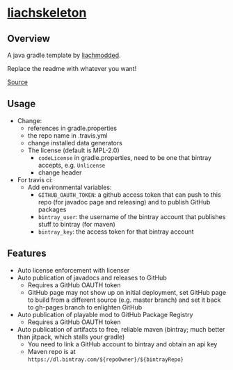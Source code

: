 # [liachskeleton](https://liachmodded.github.io/liachskeleton/overview-summary.html)

## Overview

A java gradle template by [liachmodded](https://github.com/liachmodded).

Replace the readme with whatever you want!

[Source](https://github.com/liachmodded/liachskeleton/)

## Usage
- Change:
  - references in gradle.properties
  - the repo name in .travis.yml
  - change installed data generators
  - The license (default is MPL-2.0)
    - `codeLicense` in gradle.properties, need to be one that bintray accepts, e.g. `Unlicense`
    - change header
- For travis ci:
  - Add environmental variables:
    - `GITHUB_OAUTH_TOKEN`: a github access token that can push to this repo (for javadoc page and releasing) and to publish GitHub packages
    - `bintray_user`: the username of the bintray account that publishes stuff to bintray (for maven)
    - `bintray_key`: the access token for that bintray account

## Features
- Auto license enforcement with licenser
- Auto publication of javadocs and releases to GitHub
  - Requires a GitHub OAUTH token
  - GitHub page may not show up on initial deployment, set GitHub page to build from a different source (e.g. master branch) and set it back to gh-pages branch to enlighten GitHub
- Auto publication of playable mod to GitHub Package Registry
  - Requires a GitHub OAUTH token
- Auto publication of artifacts to free, reliable maven (bintray; much better than jitpack, which stalls your gradle)
  - You need to link a GitHub account to bintray and obtain an api key
  - Maven repo is at `https://dl.bintray.com/${repoOwner}/${bintrayRepo}`
